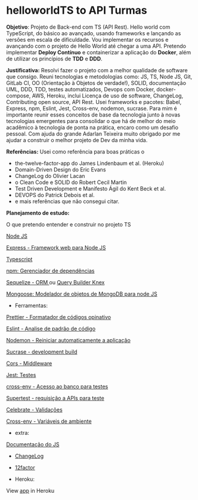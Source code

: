 # helloworldTS to API Turmas

**Objetivo**: 
Projeto de Back-end com TS (API Rest). Hello world com TypeScript, do básico ao avançado, usando frameworks e lançando as versões em escala de dificuldade. Vou implementar os recursos e avançando com o projeto de Hello World até chegar a uma API. Pretendo implementar **Deploy Contínuo** e containerizar a aplicação do **Docker**, além de utilizar os princípios de **TDD** e **DDD**.

**Justificativa:** 
Resolvi fazer o projeto com a melhor qualidade de software que consigo. Reuni tecnologias e metodologias como: JS, TS, Node JS, Git, GitLab CI, OO (Orientação à Objetos de verdade!), SOLID, documentação UML, DDD, TDD, testes automatizados, Devops com Docker, docker-compose, AWS, Heroku, inclui Licença de uso de software, ChangeLog, Contributing open source, API Rest. Usei frameworks e pacotes: Babel, Express, npm, Eslint, Jest, Cross-env, nodemon, sucrase. Para mim é importante reunir esses conceitos de base da tecnologia junto à novas tecnologias emergentes para consolidar o que há de melhor do meio acadêmico à tecnologia de ponta na prática, encaro como um desafio pessoal. Com ajuda do grande Adarlan Teixeira muito obrigado por me ajudar a construir o melhor projeto de Dev da minha vida. 

**Referências:**
Usei como referência para boas práticas o 
- the-twelve-factor-app do James Lindenbaum et al. (Heroku)
- Domain-Driven Design do Eric Evans
- ChangeLog do Olivier Lacan
- o Clean Code e SOLID do Robert Cecil Martin 
- Test Driven Development e Manifesto Ágil do Kent Beck et al. 
- DEVOPS do Patrick Debois et al. 
- e mais referências que não consegui citar. 

**Planejamento de estudo:**

O que pretendo entender e construir no projeto TS

[Node JS](https://nodejs.org/en/)

[Express - Framework web para Node JS](https://expressjs.com/)

[Typescript](https://www.typescriptlang.org/index.html)

[npm: Gerenciador de dependências](https://www.npmjs.com/)

[Sequelize - ORM ](https://sequelize.org/) ou [Query Builder Knex](http://knexjs.org/)

[Mongoose: Modelador de objetos de MongoDB para node JS](https://mongoosejs.com/)

* Ferramentas:

[Prettier - Formatador de códigos opinativo](https://prettier.io/)

[Eslint - Analise de padrão de código](https://eslint.org/)

[Nodemon - Reiniciar automaticamente a aplicação](https://www.npmjs.com/package/nodemon)

[Sucrase - development build](https://www.npmjs.com/package/sucrase)

[Cors - Middleware](https://www.npmjs.com/package/cors)

[Jest: Testes](https://jestjs.io/)

[cross-env - Acesso ao banco para testes](https://www.npmjs.com/package/cross-env)

[Supertest - requisição a APIs para teste](https://www.npmjs.com/package/supertest)

[Celebrate - Validações](https://www.npmjs.com/package/celebrate)

[Cross-env - Variáveis de ambiente](https://www.npmjs.com/package/cross-env)

* extra:

[Documentação do JS](https://devdocs.io/javascript/)

* [ChangeLog](https://keepachangelog.com/pt-BR/1.0.0/)


* [12factor](https://12factor.net/pt_br/)

* Heroku:

View [app](https://hello-ts-rafaellevissa.herokuapp.com/) in Heroku